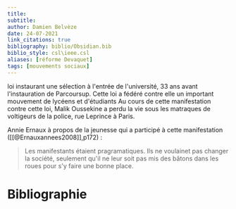 ```yaml
---
title: 
subtitle:
author: Damien Belvèze
date: 24-07-2021
link_citations: true
bibliography: biblio/Obsidian.bib
biblio_style: csl\ieee.csl
aliases: [réforme Devaquet]
tags: [mouvements sociaux]
---
```



loi instaurant une sélection à l'entrée de l'université, 33 ans avant l'instauration de Parcoursup. 
Cette loi a fédéré contre elle un important mouvement de lycéens et d'étudiants
Au cours de cette manifestation contre cette loi, Malik Oussekine a perdu la vie sous les matraques de voltigeurs de la police, rue Leprince à Paris. 

Annie Ernaux à propos de la jeunesse qui a participé à cette manifestation ([[@Ernauxannees2008]],p172) : 

> Les manifestants étaient pragramatiques. Ils ne voulainet pas changer la société, seulement qu'il ne leur soit pas mis des bâtons dans les roues pour s'y faire une bonne place. 





# Bibliographie
